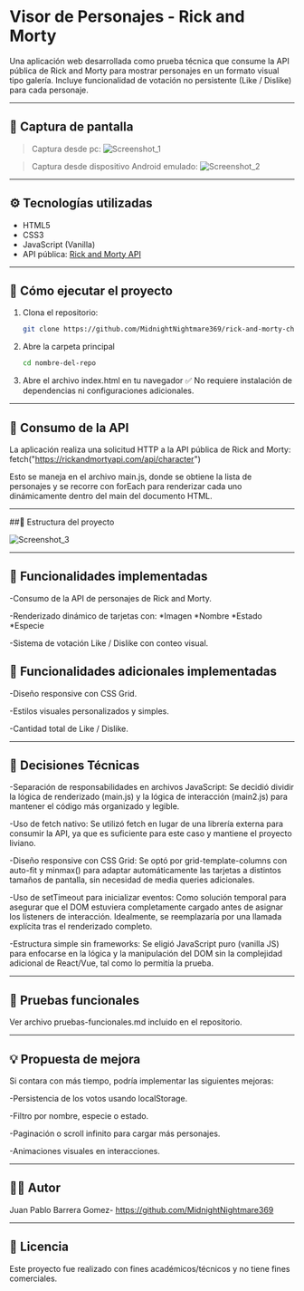 # Visor de Personajes - Rick and Morty

Una aplicación web desarrollada como prueba técnica que consume la API pública de Rick and Morty para mostrar personajes en un formato visual tipo galería. Incluye funcionalidad de votación no persistente (Like / Dislike) para cada personaje.

---

## 📸 Captura de pantalla

>Captura desde pc: ![Screenshot_1](https://github.com/user-attachments/assets/3f0b896c-845c-41a8-8be4-260f63d99ca5)

>Captura desde dispositivo Android emulado: ![Screenshot_2](https://github.com/user-attachments/assets/6e2e9e6b-c703-491e-988b-42189daa543c)

---

## ⚙️ Tecnologías utilizadas

- HTML5
- CSS3
- JavaScript (Vanilla)
- API pública: [Rick and Morty API](https://rickandmortyapi.com/)

---

## 🚀 Cómo ejecutar el proyecto

1. Clona el repositorio:
   ```bash
   git clone https://github.com/MidnightNightmare369/rick-and-morty-character-viewer.git
2. Abre la carpeta principal
   ```bash
   cd nombre-del-repo
3. Abre el archivo index.html en tu navegador
✅ No requiere instalación de dependencias ni configuraciones adicionales.

---

## 🔌 Consumo de la API
La aplicación realiza una solicitud HTTP a la API pública de Rick and Morty:
  fetch("https://rickandmortyapi.com/api/character")

Esto se maneja en el archivo main.js, donde se obtiene la lista de personajes y se recorre con forEach para renderizar cada uno dinámicamente dentro del main del documento HTML.

---

##📁 Estructura del proyecto

![Screenshot_3](https://github.com/user-attachments/assets/312c85b8-de9c-4567-a1e9-ac81673ec690)

---

## 🎯 Funcionalidades implementadas

 -Consumo de la API de personajes de Rick and Morty.
 
 -Renderizado dinámico de tarjetas con:
   *Imagen
   *Nombre
   *Estado
   *Especie
   
 -Sistema de votación Like / Dislike con conteo visual. 

## 🎯 Funcionalidades adicionales implementadas
 -Diseño responsive con CSS Grid. 
 
 -Estilos visuales personalizados y simples.
 
 -Cantidad total de Like / Dislike.

 ---

## 📌 Decisiones Técnicas

-Separación de responsabilidades en archivos JavaScript: Se decidió dividir la lógica de renderizado (main.js) y la lógica de interacción (main2.js) para mantener el código más organizado y legible.

-Uso de fetch nativo: Se utilizó fetch en lugar de una librería externa para consumir la API, ya que es suficiente para este caso y mantiene el proyecto liviano.

-Diseño responsive con CSS Grid: Se optó por grid-template-columns con auto-fit y minmax() para adaptar automáticamente las tarjetas a distintos tamaños de pantalla, sin necesidad de media queries adicionales.

-Uso de setTimeout para inicializar eventos: Como solución temporal para asegurar que el DOM estuviera completamente cargado antes de asignar los listeners de interacción. Idealmente, se reemplazaría por una llamada explícita tras el renderizado completo.

-Estructura simple sin frameworks: Se eligió JavaScript puro (vanilla JS) para enfocarse en la lógica y la manipulación del DOM sin la complejidad adicional de React/Vue, tal como lo permitía la prueba.

 ---

 ## 🧪 Pruebas funcionales
 Ver archivo pruebas-funcionales.md incluido en el repositorio.

 ---

## 💡 Propuesta de mejora
Si contara con más tiempo, podría implementar las siguientes mejoras:

-Persistencia de los votos usando localStorage.

-Filtro por nombre, especie o estado.

-Paginación o scroll infinito para cargar más personajes.

-Animaciones visuales en interacciones.

---

## 👨‍💻 Autor
Juan Pablo Barrera Gomez- https://github.com/MidnightNightmare369

---
## 📄 Licencia
Este proyecto fue realizado con fines académicos/técnicos y no tiene fines comerciales.



